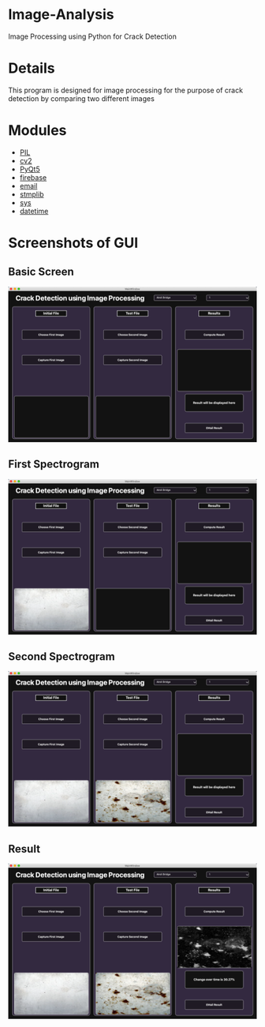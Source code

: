 # Image-Analysis
Image Processing using Python for Crack Detection
</br>
# Details
This program is designed for image processing for the purpose of crack detection by comparing two different images
</br>
# Modules
- [PIL](https://pypi.org/project/Pillow/)
- [cv2](https://pypi.org/project/opencv-python/)
- [PyQt5](https://pypi.org/project/PyQt5/)
- [firebase](https://pypi.org/project/firebase/)
- [email](https://pypi.org/project/email/)
- [stmplib](https://docs.python.org/3/library/smtplib.html)
- [sys](https://docs.python.org/3/library/sys.html)
- [datetime](https://docs.python.org/3/library/time.html?highlight=time#module-time)

# Screenshots of GUI

## Basic Screen
![BasicScreen](https://github.com/Bridge-Health-Monitoring-System/Image-Analysis/blob/master/Outputs/Basic%20Screen.png)
<br/>
## First Spectrogram
![FirstSpectrogram](https://github.com/Bridge-Health-Monitoring-System/Image-Analysis/blob/master/Outputs/First%20Image.png)
<br/>
## Second Spectrogram
![SecondSpectrogram](https://github.com/Bridge-Health-Monitoring-System/Image-Analysis/blob/master/Outputs/Second%20Image.png)
<br/>
## Result
![Result](https://github.com/Bridge-Health-Monitoring-System/Image-Analysis/blob/master/Outputs/Result.png)
<br/>
